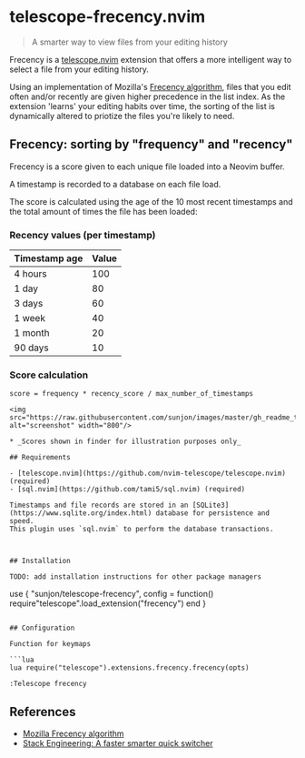 # telescope-frecency.nvim

> A smarter way to view files from your editing history

Frecency is a [telescope.nvim](https://github.com/nvim-telescope/telescope.nvim) extension that offers a more intelligent way to select a file from your editing history.

Using an implementation of Mozilla's [Frecency algorithm](https://developer.mozilla.org/en-US/docs/Mozilla/Tech/Places/Frecency_algorithm), files that you edit often and/or recently are given higher precedence in the list index.
As the extension 'learns' your editing habits over time, the sorting of the list is dynamically altered to priotize the files you're likely to need.

## Frecency: sorting by "frequency" and "recency"

Frecency is a score given to each unique file loaded into a Neovim buffer.

A timestamp is recorded to a database on each file load.

The score is calculated using the age of the 10 most recent timestamps and the total amount of times the file has been loaded:

### Recency values (per timestamp)

| Timestamp age | Value |
| -------- | ---------- |
| 4 hours  | 100        |
| 1 day    | 80         | 
| 3 days   | 60         | 
| 1 week   | 40         | 
| 1 month  | 20         | 
| 90 days  | 10         | 

### Score calculation

```
score = frequency * recency_score / max_number_of_timestamps

<img src="https://raw.githubusercontent.com/sunjon/images/master/gh_readme_telescope_frecency.png" alt="screenshot" width="800"/>

* _Scores shown in finder for illustration purposes only_

## Requirements

- [telescope.nvim](https://github.com/nvim-telescope/telescope.nvim) (required)
- [sql.nvim](https://github.com/tami5/sql.nvim) (required)

Timestamps and file records are stored in an [SQLite3](https://www.sqlite.org/index.html) database for persistence and speed.
This plugin uses `sql.nvim` to perform the database transactions.



## Installation

TODO: add installation instructions for other package managers

```
use {
  "sunjon/telescope-frecency",
  config = function()
    require"telescope".load_extension("frecency")
  end
}

```

## Configuration

Function for keymaps

```lua
lua require("telescope").extensions.frecency.frecency(opts)
```

```
:Telescope frecency
```

## References

- [Mozilla Frecency algorithm](https://developer.mozilla.org/en-US/docs/Mozilla/Tech/Places/Frecency_algorithm)
- [Stack Engineering: A faster smarter quick switcher](https://slack.engineering/a-faster-smarter-quick-switcher/)
